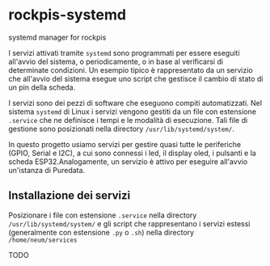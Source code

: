 # rockpis-systemd
systemd manager for rockpis

I servizi attivati tramite `systemd` sono programmati per essere eseguiti all'avvio del sistema, o periodicamente, o in base al verificarsi di determinate condizioni. Un esempio tipico è rappresentato da un servizio che all'avvio del sistema esegue uno script che gestisce il cambio di stato di un pin della scheda.

I servizi sono dei pezzi di software che eseguono compiti automatizzati. Nel sistema `systemd` di Linux i servizi vengono gestiti da un file con estensione `.service` che ne definisce i tempi e le modalità di esecuzione. Tali file di gestione sono posizionati nella directory `/usr/lib/systemd/system/`.

In questo progetto usiamo servizi per gestire quasi tutte le periferiche (GPIO, Serial e I2C), a cui sono connessi i led, il display oled, i pulsanti e la scheda ESP32.Analogamente, un servizio è attivo per eseguire all'avvio un'istanza di Puredata.

## Installazione dei servizi

Posizionare i file con estensione `.service` nella directory `/usr/lib/systemd/system/` e gli script che rappresentano i servizi estessi (generalmente con estensione `.py` o `.sh`) nella directory `/home/neum/services`

TODO
